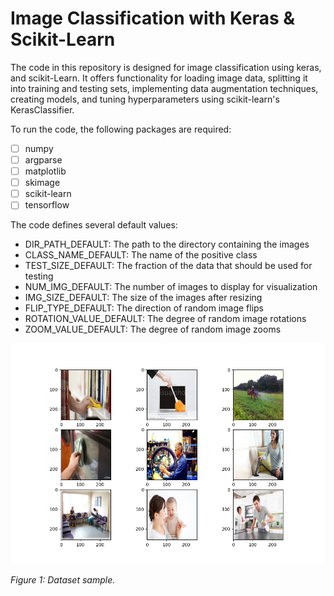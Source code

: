 # Image Classification with Keras & Scikit-Learn

The code in this repository is designed for image classification using keras, and scikit-Learn. It offers functionality for loading image data, splitting it into training and testing sets, implementing data augmentation techniques, creating models, and tuning hyperparameters using scikit-learn's KerasClassifier.


To run the code, the following packages are required:

- [ ] numpy
- [ ] argparse
- [ ] matplotlib
- [ ] skimage
- [ ] scikit-learn
- [ ] tensorflow

The code defines several default values:

- DIR_PATH_DEFAULT: The path to the directory containing the images
- CLASS_NAME_DEFAULT: The name of the positive class
- TEST_SIZE_DEFAULT: The fraction of the data that should be used for testing
- NUM_IMG_DEFAULT: The number of images to display for visualization
- IMG_SIZE_DEFAULT: The size of the images after resizing
- FLIP_TYPE_DEFAULT: The direction of random image flips
- ROTATION_VALUE_DEFAULT: The degree of random image rotations
- ZOOM_VALUE_DEFAULT: The degree of random image zooms

<img src="./dataset_sample.png" alt="Dataset sample" width="800">

*Figure 1: Dataset sample.*
